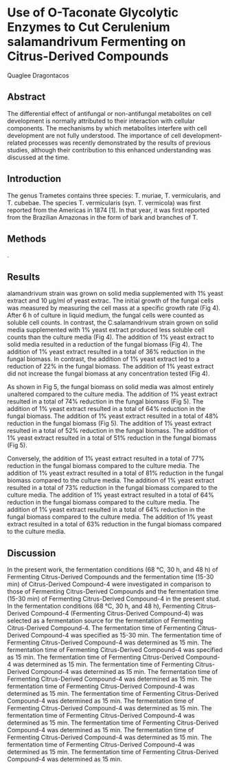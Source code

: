 # Use of O-Taconate Glycolytic Enzymes to Cut Cerulenium salamandrivum Fermenting on Citrus-Derived Compounds
Quaglee Dragontacos


## Abstract
The differential effect of antifungal or non-antifungal metabolites on cell development is normally attributed to their interaction with cellular components. The mechanisms by which metabolites interfere with cell development are not fully understood. The importance of cell development-related processes was recently demonstrated by the results of previous studies, although their contribution to this enhanced understanding was discussed at the time.


## Introduction
The genus Trametes contains three species: T. muriae, T. vermicularis, and T. cubebae. The species T. vermicularis (syn. T. vermicola) was first reported from the Americas in 1874 [1]. In that year, it was first reported from the Brazilian Amazonas in the form of bark and branches of T.


## Methods
.


## Results
alamandrivum strain was grown on solid media supplemented with 1% yeast extract and 10 µg/ml of yeast extrac. The initial growth of the fungal cells was measured by measuring the cell mass at a specific growth rate (Fig 4). After 6 h of culture in liquid medium, the fungal cells were counted as soluble cell counts. In contrast, the C.salamandrivum strain grown on solid media supplemented with 1% yeast extract produced less soluble cell counts than the culture media (Fig 4). The addition of 1% yeast extract to solid media resulted in a reduction of the fungal biomass (Fig 4). The addition of 1% yeast extract resulted in a total of 36% reduction in the fungal biomass. In contrast, the addition of 1% yeast extract led to a reduction of 22% in the fungal biomass. The addition of 1% yeast extract did not increase the fungal biomass at any concentration tested (Fig 4).

As shown in Fig 5, the fungal biomass on solid media was almost entirely unaltered compared to the culture media. The addition of 1% yeast extract resulted in a total of 74% reduction in the fungal biomass (Fig 5). The addition of 1% yeast extract resulted in a total of 64% reduction in the fungal biomass. The addition of 1% yeast extract resulted in a total of 48% reduction in the fungal biomass (Fig 5). The addition of 1% yeast extract resulted in a total of 52% reduction in the fungal biomass. The addition of 1% yeast extract resulted in a total of 51% reduction in the fungal biomass (Fig 5).

Conversely, the addition of 1% yeast extract resulted in a total of 77% reduction in the fungal biomass compared to the culture media. The addition of 1% yeast extract resulted in a total of 81% reduction in the fungal biomass compared to the culture media. The addition of 1% yeast extract resulted in a total of 73% reduction in the fungal biomass compared to the culture media. The addition of 1% yeast extract resulted in a total of 64% reduction in the fungal biomass compared to the culture media. The addition of 1% yeast extract resulted in a total of 64% reduction in the fungal biomass compared to the culture media. The addition of 1% yeast extract resulted in a total of 63% reduction in the fungal biomass compared to the culture media.


## Discussion
In the present work, the fermentation conditions (68 °C, 30 h, and 48 h) of Fermenting Citrus-Derived Compounds and the fermentation time (15-30 min) of Citrus-Derived Compound-4 were investigated in comparison to those of Fermenting Citrus-Derived Compounds and the fermentation time (15-30 min) of Fermenting Citrus-Derived Compound-4 in the present stud. In the fermentation conditions (68 °C, 30 h, and 48 h), Fermenting Citrus-Derived Compound-4 (Fermenting Citrus-Derived Compound-4) was selected as a fermentation source for the fermentation of Fermenting Citrus-Derived Compound-4. The fermentation time of Fermenting Citrus-Derived Compound-4 was specified as 15-30 min. The fermentation time of Fermenting Citrus-Derived Compound-4 was determined as 15 min. The fermentation time of Fermenting Citrus-Derived Compound-4 was specified as 15 min. The fermentation time of Fermenting Citrus-Derived Compound-4 was determined as 15 min. The fermentation time of Fermenting Citrus-Derived Compound-4 was determined as 15 min. The fermentation time of Fermenting Citrus-Derived Compound-4 was determined as 15 min. The fermentation time of Fermenting Citrus-Derived Compound-4 was determined as 15 min. The fermentation time of Fermenting Citrus-Derived Compound-4 was determined as 15 min. The fermentation time of Fermenting Citrus-Derived Compound-4 was determined as 15 min. The fermentation time of Fermenting Citrus-Derived Compound-4 was determined as 15 min. The fermentation time of Fermenting Citrus-Derived Compound-4 was determined as 15 min. The fermentation time of Fermenting Citrus-Derived Compound-4 was determined as 15 min. The fermentation time of Fermenting Citrus-Derived Compound-4 was determined as 15 min. The fermentation time of Fermenting Citrus-Derived Compound-4 was determined as 15 min.
